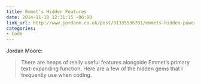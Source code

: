 ```yaml
---
title: Emmet’s Hidden Features
date: 2014-11-10 12:31:15 -06:00
link_url: http://www.jordanm.co.uk/post/91335536701/emmets-hidden-power-features
categories:
- Code
---
```


Jordan Moore:

> There are heaps of really useful features alongside Emmet’s primary text-expanding function. Here are a few of the hidden gems that I frequently use when coding.
